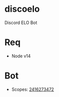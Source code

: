 # discoelo

Discord ELO Bot

# Req

- Node v14

# Bot

- Scopes: [2416273472](https://discord.com/oauth2/authorize?client_id=856749429163556874&scope=bot&permissions=2416273472)
